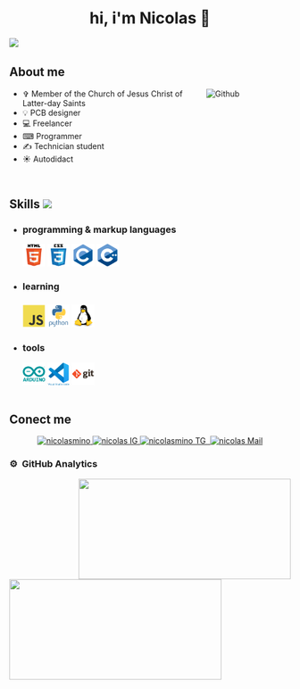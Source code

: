 <div align="center">
<h1 align="center">hi, i'm Nicolas </a> 👋</h1>
</div>
<img src="https://blogger.googleusercontent.com/img/b/R29vZ2xl/AVvXsEi_FIQmywRzBkxHcbkdwACSJrJNovH7VuOxzEPpVCBxxnLd3ZfFlK3Hhep-uNpMRTe5RJQO_0qK3BRzkPPh2HTQ78p2mdN5EnSxtfFQdlt0at-hlpAMJKFG40O206QPINE7UyZ9irpGx8Ar4iJwtQ_T1XUGeS4ovHuxyW1jtTcgc041F_Lk0UQLAArNnEAO/s16000/banner-nicolas-presentacion.jpg.jpg">

 ## About me 
 
 <img width="30%" align="right" alt="Github" src = "https://gifdb.com/images/high/animated-man-computer-coding-nae6mec378lsg1i3.webp" />

- ✞ Member of the Church of Jesus Christ of Latter-day Saints
- 💡 PCB designer
- 💻 Freelancer
- ⌨ Programmer
- ✍ Technician student
- ☀ Autodidact

<br>

<h2> Skills <img src = "https://media2.giphy.com/media/QssGEmpkyEOhBCb7e1/giphy.gif?cid=ecf05e47a0n3gi1bfqntqmob8g9aid1oyj2wr3ds3mg700bl&rid=giphy.gif" width = 32px> </h2>

- <h3> programming & markup languages </h3>
  
  <img src = "https://raw.githubusercontent.com/devicons/devicon/1119b9f84c0290e0f0b38982099a2bd027a48bf1/icons/html5/html5-original-wordmark.svg" alt = "html" height = "40" width = "40" />
  <img src = "https://raw.githubusercontent.com/devicons/devicon/1119b9f84c0290e0f0b38982099a2bd027a48bf1/icons/css3/css3-original-wordmark.svg" alt = "css" height = "40" width = "40" />
  <img src = "https://raw.githubusercontent.com/devicons/devicon/1119b9f84c0290e0f0b38982099a2bd027a48bf1/icons/c/c-original.svg" alt = "c" height = "40" width = "40" />
  <img src = "https://raw.githubusercontent.com/devicons/devicon/1119b9f84c0290e0f0b38982099a2bd027a48bf1/icons/cplusplus/cplusplus-original.svg" alt = "c++" height = "40" width = "40" />
  
- <h3> learning <h3>
  <img src = "https://raw.githubusercontent.com/devicons/devicon/1119b9f84c0290e0f0b38982099a2bd027a48bf1/icons/javascript/javascript-original.svg" alt = "js" height = "40" width = "40" />
  <img src = "https://raw.githubusercontent.com/devicons/devicon/1119b9f84c0290e0f0b38982099a2bd027a48bf1/icons/python/python-original-wordmark.svg" alt = "python" height = "40" width = "40" />
  <img src = "https://raw.githubusercontent.com/devicons/devicon/1119b9f84c0290e0f0b38982099a2bd027a48bf1/icons/linux/linux-original.svg" alt = "linux" height = "40" width = "40" />
  
- <h3> tools </h3>
  <img src = "https://raw.githubusercontent.com/devicons/devicon/1119b9f84c0290e0f0b38982099a2bd027a48bf1/icons/arduino/arduino-original-wordmark.svg" alt = "arduino" height = "40" width = "40" />
  <img src = "https://raw.githubusercontent.com/devicons/devicon/1119b9f84c0290e0f0b38982099a2bd027a48bf1/icons/vscode/vscode-original-wordmark.svg" alt = "visualcode" height = "40" width = "40" />
  <img src = "https://raw.githubusercontent.com/devicons/devicon/1119b9f84c0290e0f0b38982099a2bd027a48bf1/icons/git/git-original-wordmark.svg" alt = "git" height = "40" width = "40" />  
  <br><br>
  
<h2> Conect me </h2>

<p align="center">
 <a href="">
 <a href="https://twitter.com/Nico_mino__">
 <img border="0" alt="nicolasmino" src="https://img.icons8.com/nolan/40/twitter.png"/>
 </a>
 <a href="https://instagram.com/nicolas_mino__">
 <img border="0" alt="nicolas IG" src="https://img.icons8.com/doodle/38/000000/instagram--v1.png"/>
 </a>
 <a href="https://t.me/nicolas_mino">
 <img border="0" alt="nicolasmino TG" src="https://img.icons8.com/doodle/40/000000/telegram-app.png"/>
 </a>
 <a href="https://discord.com/invite/nicolas_mino_">
 <img border="0" alt="" src="https://img.icons8.com/fluent/42/000000/discord-logo.png"/>
 </a>
 <a href="mailto:minonicolasjared@gmail.com">
 <img border="0" alt="nicolas Mail" src="https://img.icons8.com/doodle/38/000000/gmail-new.png"/>
 </a>
</p>

### ⚙️ &nbsp;GitHub Analytics

<p align="center">
<a href="https://github.com/nicolasmino">
 
  <img align="right" width="380cm" height="180em" src="https://github-readme-stats-eight-theta.vercel.app/api?username=nicolasmino&show_icons=true&theme=algolia&include_all_commits=true&count_private=true"/>
  <img align="left" width="380cm" height="180em" src="https://github-readme-stats-eight-theta.vercel.app/api/top-langs/?username=nicolasmino&layout=compact&langs_count=8&theme=algolia"/>
</a>
</p>
